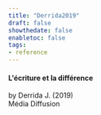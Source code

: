 ```yaml
---
title: "Derrida2019"
draft: false
showthedate: false
enabletoc: false
tags:
- reference
---
```


#### **L'écriture et la différence**     
by Derrida J. (2019)         
Média Diffusion      


